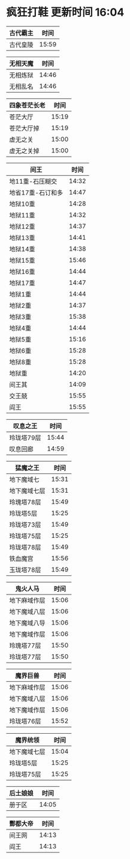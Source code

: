 # 疯狂打鞋 更新时间 16:04

| 古代霸主   | 时间    |
|--------|-------|
| 古代皇陵 | 15:59 |

| 无相天魔   | 时间    |
|--------|-------|
| 无相炼狱 | 14:46 |
| 无相乱名 | 14:46 |

| 四象苍茫长老   | 时间    |
|--------|-------|
| 苍茫大厅 | 15:19 |
| 苍茫大厅掉 | 15:19 |
| 虚无之关 | 15:00 |
| 虚无之关掉 | 15:00 |

| 间王   | 时间    |
|--------|-------|
| 地11重-石压糊交 | 14:32 |
| 地省17重-石订和多 | 14:47 |
| 地狱10重 | 14:28 |
| 地狱11重 | 14:32 |
| 地狱12重 | 14:37 |
| 地狱13重 | 14:41 |
| 地狱14重 | 14:38 |
| 地狱15重 | 15:46 |
| 地狱16重 | 14:44 |
| 地狱17重 | 14:47 |
| 地狱1重 | 14:44 |
| 地狱2重 | 14:37 |
| 地狱3重 | 15:38 |
| 地狱4重 | 14:44 |
| 地狱5重 | 15:16 |
| 地狱6重 | 15:28 |
| 地狱8重 | 15:28 |
| 地狱重 | 14:20 |
| 间王其 | 14:09 |
| 交王兢 | 15:55 |
| 阎王 | 15:55 |

| 叹息之王   | 时间    |
|--------|-------|
| 玲珑塔79层 | 15:44 |
| 叹息回廊 | 14:59 |

| 猛魔之王   | 时间    |
|--------|-------|
| 地下魔域七 | 15:31 |
| 地下魔域七层 | 15:31 |
| 玲瑰塔78层 | 15:49 |
| 玲珑塔5层 | 15:25 |
| 玲珑塔73层 | 15:49 |
| 玲珑塔75层 | 15:25 |
| 玲珑塔78层 | 15:49 |
| 铁血魔宫 | 15:56 |
| 玉珑塔78层 | 15:49 |

| 鬼火人马   | 时间    |
|--------|-------|
| 地下麻域作层 | 15:06 |
| 地下魔域八层 | 15:06 |
| 地下魔域八导 | 15:06 |
| 地下魔域作层 | 15:06 |
| 玲瑰塔77层 | 15:50 |
| 玲珑塔77层 | 15:50 |

| 魔界巨兽   | 时间    |
|--------|-------|
| 地下麻域作层 | 15:06 |
| 地下魔域八层 | 15:06 |
| 地下魔域作层 | 15:06 |
| 玲珑塔76层 | 15:52 |

| 魔界统领   | 时间    |
|--------|-------|
| 地下魔域七层 | 15:04 |
| 玲珑塔5层 | 15:25 |
| 玲珑塔75层 | 15:25 |

| 后土娘娘   | 时间    |
|--------|-------|
| 册于区 | 14:05 |

| 酆都大帝   | 时间    |
|--------|-------|
| 间王网 | 14:13 |
| 阎王 | 14:13 |